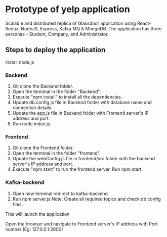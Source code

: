 # Prototype of yelp application
Scalable and distributed replica of Glassdoor application using React-Redux, NodeJS, Express, Kafka MQ & MongoDB. The application has three personas - Student, Company, and Administrator.




## Steps to deploy the application
Install node.js

### Backend
1. Git clone the Backend folder.
2. Open the terminal in the folder "Backend".
3. Execute "npm install" to install all the dependencies.
5. Update db.config.js file in Backend folder with database name and connection details.
6. Update the app.js file in Backend folder with Frontend server's IP address and port.
7. Run node index.js

### Frontend
1. Git clone the Frontend folder.
2. Open the terminal in the folder "frontend".
3. Update the webConfig.js file in frontend/src folder with the backend server's IP address and port.
4. Execute "npm start" to run the frontend server. Run npm start.

### Kafka-backend
1. Open new terminal redirect to kafka-backend
2. Run npm server.js 
Note: Create all required topics and check db config files.

This will launch the application

Open the browser and navigate to Frontend server's IP address with Port number (Eg: 127.0.0.1:3000)
